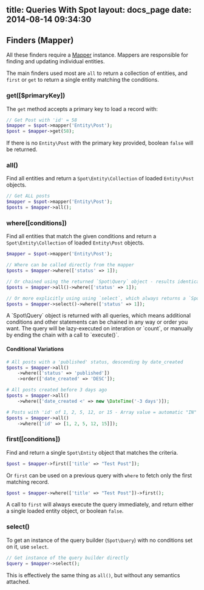 title: Queries With Spot
layout: docs_page
date: 2014-08-14 09:34:30
---

Finders (Mapper)
----------------

All these finders require a <a href="/docs/mappers/">Mapper</a> instance. Mappers
are responsible for finding and updating individual entities.

The main finders used most are `all` to return a collection of entities,
and `first` or `get` to return a single entity matching the conditions.

### get([$primaryKey])

The `get` method accepts a primary key to load a record with:

```php
// Get Post with 'id' = 58
$mapper = $spot->mapper('Entity\Post');
$post = $mapper->get(58);
```

If there is no `Entity\Post` with the primary key provided, boolean `false`
will be returned.


### all()

Find all entities and return a `Spot\Entity\Collection` of loaded `Entity\Post`
objects.

```php
// Get ALL posts
$mapper = $spot->mapper('Entity\Post');
$posts = $mapper->all();
```

### where([conditions])

Find all entities that match the given conditions and return a
`Spot\Entity\Collection` of loaded `Entity\Post` objects.

```php
$mapper = $spot->mapper('Entity\Post');

// Where can be called directly from the mapper
$posts = $mapper->where(['status' => 1]);

// Or chained using the returned `Spot\Query` object - results identical to above
$posts = $mapper->all()->where(['status' => 1]);

// Or more explicitly using using `select`, which always returns a `Spot\Query` object
$posts = $mapper->select()->where(['status' => 1]);
```

<div class="callout info">
  A `Spot\Query` object is returned with all queries, which means additional
  conditions and other statements can be chained in any way or order you want.
  The query will be lazy-executed on interation or `count`, or manually by ending
  the chain with a call to `execute()`.
</div>

#### Conditional Variations

```php
# All posts with a 'published' status, descending by date_created
$posts = $mapper->all()
    ->where(['status' => 'published'])
    ->order(['date_created' => 'DESC']);

# All posts created before 3 days ago
$posts = $mapper->all()
    ->where(['date_created <' => new \DateTime('-3 days')]);

# Posts with 'id' of 1, 2, 5, 12, or 15 - Array value = automatic "IN" clause
$posts = $mapper->all()
    ->where(['id' => [1, 2, 5, 12, 15]]);
```

### first([conditions])

Find and return a single `Spot\Entity` object that matches the criteria.

```php
$post = $mapper->first(['title' => "Test Post"]);
```

Or `first` can be used on a previous query with `where` to fetch only the first
matching record.

```php
$post = $mapper->where(['title' => "Test Post"])->first();
```

A call to `first` will always execute the query immediately, and return either
a single loaded entity object, or boolean `false`.

### select()

To get an instance of the query builder (`Spot\Query`) with no conditions set
on it, use `select`.

```php
// Get instance of the query builder directly
$query = $mapper->select();
```

This is effectively the same thing as `all()`, but without any semantics attached.

